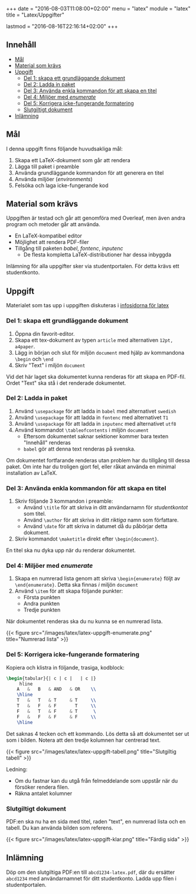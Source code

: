 +++
date = "2016-08-03T11:08:00+02:00"
menu = "latex"
module = "latex"
title = "Latex/Uppgifter"

lastmod = "2016-08-16T22:16:14+02:00"
+++

## Innehåll


+ [Mål](#mål)
+ [Material som krävs](#material-som-krävs)
+ [Uppgift](#uppgift)
	+ [Del 1: skapa ett grundläggande dokument](#del-1-skapa-ett-grundläggande-dokument)
	+ [Del 2: Ladda in paket](#del-2-ladda-in-paket)
	+ [Del 3: Använda enkla kommandon för att skapa en titel](#del-3-använda-enkla-kommandon-för-att-skapa-en-titel)
	+ [Del 4: Miljöer med *enumerate*](#del-4-miljöer-med-enumerate)
	+ [Del 5: Korrigera icke-fungerande formatering](#del-5-korrigera-icke-fungerande-formatering)
	+ [Slutgiltigt dokument](#slutgiltigt-dokument)
+ [Inlämning](#inlämning)

## Mål

I denna uppgift finns följande huvudsakliga mål:

1. Skapa ett LaTeX-dokument som går att rendera
2. Lägga till paket i preamble
3. Använda grundläggande kommandon för att generera en titel
4. Använda miljöer (*environments*)
5. Felsöka och laga icke-fungerande kod


## Material som krävs

Uppgiften är testad och går att genomföra med Overleaf, men även andra program
och metoder går att använda. 

+ En LaTeX-kompatibel editor
+ Möjlighet att rendera PDF-filer
+ Tillgång till paketen *babel*, *fontenc*, *inputenc*
    + De flesta kompletta LaTeX-distributioner har dessa inbyggda

Inlämning för alla uppgifter sker via studentportalen. För detta krävs ett studentkonto.


## Uppgift

Materialet som tas upp i uppgiften diskuteras i [infosidorna för latex](../)

### Del 1: skapa ett grundläggande dokument

1. Öppna din favorit-editor.
2. Skapa ett tex-dokument av typen `article` med alternativen `12pt, a4paper`.
3. Lägg in början och slut för miljön `document` med hjälp av kommandona
   `\begin` och `\end`
4. Skriv "Text" i miljön `document`

Vid det här laget ska dokumentet kunna renderas för att skapa en PDF-fil.
Ordet "Text" ska stå i det renderade dokumentet.

### Del 2: Ladda in paket

1. Använd `\usepackage` för att ladda in `babel` med alternativet `swedish`
2. Använd `\usepackage` för att ladda in `fontenc` med alternativet `T1`
3. Använd `\usepackage` för att ladda in `inputenc` med alternativet `utf8`
4. Använd kommandot `\tableofcontents` i miljön `document`
    + Eftersom dokumentet saknar sektioner kommer bara texten "Innehåll"
        renderas
    + `babel` gör att denna text renderas på svenska.

Om dokumentet fortfarande renderas utan problem har du tillgång till dessa
paket. Om inte har du troligen gjort fel, eller råkat använda en minimal
installation av LaTeX.


### Del 3: Använda enkla kommandon för att skapa en titel

1. Skriv följande 3 kommandon i preamble:
    + Använd `\title` för att skriva in ditt användarnamn för *studentkontot* som
   titel.
    + Använd `\author` för att skriva in ditt *riktiga* namn som författare.
    + Använd `\date` för att skriva in datumet då du påbörjar detta dokument.
2. Skriv kommandot `\maketitle` direkt efter `\begin{document}`.

En titel ska nu dyka upp när du renderar dokumentet.


### Del 4: Miljöer med *enumerate*

1. Skapa en numrerad lista genom att skriva `\begin{enumerate}` följt av
   `\end{enumerate}`. Detta ska finnas *i* miljön `document`
2. Använd `\item` för att skapa följande punkter:
    + Första punkten
    + Andra punkten
    + Tredje punkten

När dokumentet renderas ska du nu kunna se en numrerad lista.

{{< figure src="/images/latex/latex-uppgift-enumerate.png" title="Numrerad lista" >}}

### Del 5: Korrigera icke-fungerande formatering

Kopiera och klistra in följande, trasiga, kodblock:

``` tex
\begin{tabular}{| c | c |   | c |}
     hline
    A   &   B   & AND   & OR    \\
    \hline
    T   &   T   & T     & T     \\
    T   &   F   & F       T     \\
    F   &   T   & F     & T      \
    F   &   F   & F     & F     \\
    \hline

```

Det saknas 4 tecken och ett kommando.
Lös detta så att dokumentet ser ut som i bilden. Notera att den tredje kolumnen
har centrerad text.

{{< figure src="/images/latex/latex-uppgift-tabell.png" title="Slutgiltig tabell" >}}

Ledning: 

+ Om du fastnar kan du utgå från felmeddelande som uppstår när du försöker rendera filen.
+ Räkna antalet kolumner


### Slutgiltigt dokument

PDF:en ska nu ha en sida med titel, raden "text", en numrerad lista och en
tabell. Du kan använda bilden som referens.

{{< figure src="/images/latex/latex-uppgift-klar.png" title="Färdig sida" >}}


## Inlämning

Döp om den slutgiltiga PDF:en till `abcd1234-latex.pdf`, där du ersätter
`abcd1234` med  användarnamnet för ditt studentkonto.
Ladda upp filen i studentportalen.
